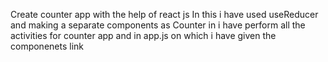 Create counter app with the help of react js
In this i have used useReducer
and making a separate components as Counter  in i have perform all the activities for counter app
and in app.js  on which i have given the componenets link 
